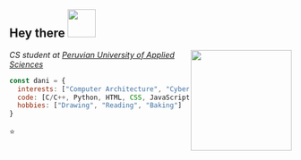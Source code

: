 <h2> Hey there <img src="https://media.giphy.com/media/mGcNjsfWAjY5AEZNw6/giphy.gif" width="50"></h2>
<img align='right' src="https://camo.githubusercontent.com/27580a32faa17e70eb452c4d5da3c99194238de3451ffebb88ac92b53f50b98a/68747470733a2f2f6769746875622e6769746875626173736574732e636f6d2f696d616765732f6d6f6e612d6c6f6164696e672d64656661756c742e676966" width="180">
<p><em>CS student at <a href="https://www.upc.edu.pe/en/">Peruvian University of Applied Sciences </a></br>
</em></p>

```javascript
const dani = {
  interests: ["Computer Architecture", "Cybersecurity"],
  code: [C/C++, Python, HTML, CSS, JavaScript, VBScript],
  hobbies: ["Drawing", "Reading", "Baking"]
}
```
⭐

